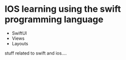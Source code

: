 # IOS learning using the swift programming language 

- SwiftUI
- Views
- Layouts

stuff related to swift and ios....

